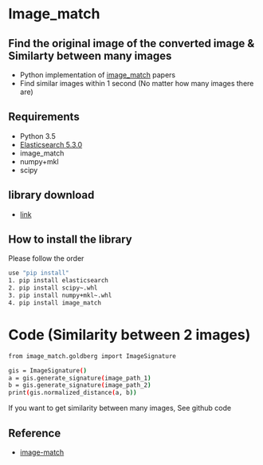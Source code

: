 # Image_match
## Find the original image of the converted image & Similarty between many images
* Python implementation of [image_match](http://citeseerx.ist.psu.edu/viewdoc/download?doi=10.1.1.104.2585&rep=rep1&type=pdf) papers
* Find similar images within 1 second (No matter how many images there are)

## Requirements
* Python 3.5
* [Elasticsearch 5.3.0](https://www.elastic.co/kr/downloads/elasticsearch)
* image_match
* numpy+mkl
* scipy

## library download
* [link](http://www.lfd.uci.edu/~gohlke/pythonlibs/)

## How to install the library
Please follow the order
```bash
use "pip install"
1. pip install elasticsearch
2. pip install scipy~.whl
3. pip install numpy+mkl~.whl
4. pip install image_match
```

# Code (Similarity between 2 images)
```bash
from image_match.goldberg import ImageSignature

gis = ImageSignature()
a = gis.generate_signature(image_path_1)
b = gis.generate_signature(image_path_2)
print(gis.normalized_distance(a, b))
```

If you want to get similarity between many images, See github code

## Reference
* [image-match](http://image-match.readthedocs.io/en/latest/)

